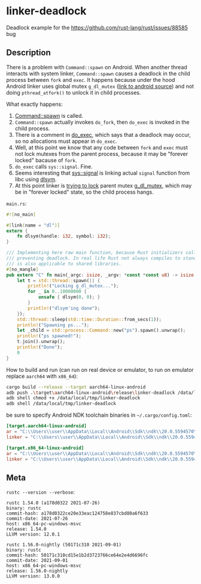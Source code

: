 # linker-deadlock
Deadlock example for the https://github.com/rust-lang/rust/issues/88585 bug

## Description
There is a problem with `Command::spawn` on Android. When another thread interacts with system linker, `Command::spawn` causes a deadlock in the child process between `fork` and `exec`. It happens because under the hood Android linker uses global mutex `g_dl_mutex` ([link to android source](https://android.googlesource.com/platform/bionic/+/563e60e32adf7f427af03075a6fb800e723025f1/linker/dlfcn.cpp#97)) and not doing `pthread_atfork()` to unlock it in child processes.

What exactly happens:

1. [Command::spawn](https://github.com/rust-lang/rust/blob/cc9bb1522e357a4a11e7b0bfbbb7eddbd880a44f/library/std/src/sys/unix/process/process_unix.rs#L37) is called.
2. `Command::spawn` actually invokes `do_fork`, then `do_exec` is invoked in the child process.
3. There is a comment in [do_exec](https://github.com/rust-lang/rust/blob/cc9bb1522e357a4a11e7b0bfbbb7eddbd880a44f/library/std/src/sys/unix/process/process_unix.rs#L246-L275), which says that a deadlock may occur, so no allocations must appear in `do_exec`.
4. Well, at this point we know that any code between `fork` and `exec` must not lock mutexes from the parent process, because it may be "forever locked" bacause of `fork`.
5. `do_exec` calls `sys::signal`. Fine.
6. Seems interesting that [sys::signal](https://github.com/rust-lang/rust/blob/cc9bb1522e357a4a11e7b0bfbbb7eddbd880a44f/library/std/src/sys/unix/android.rs#L76) is linking actual `signal` function from libc using [dlsym](https://github.com/rust-lang/rust/blob/cc9bb1522e357a4a11e7b0bfbbb7eddbd880a44f/library/std/src/sys/unix/weak.rs#L101).
7. At this point linker is [trying to lock](https://android.googlesource.com/platform/bionic/+/563e60e32adf7f427af03075a6fb800e723025f1/linker/dlfcn.cpp#159) parent mutex [g_dl_mutex](https://android.googlesource.com/platform/bionic/+/563e60e32adf7f427af03075a6fb800e723025f1/linker/dlfcn.cpp#97), which may be in "forever locked" state, so the child process hangs.

`main.rs`:
```rust
#![no_main]

#[link(name = "dl")]
extern {
    fn dlsym(handle: i32, symbol: i32);
}

/// Implementing here raw main function, because Rust initializers calls `signal` and caches its address, 
/// preventing deadlock. In real life Rust not always compiles to standalone executables, so this case
/// is also applicable to shared libraries. 
#[no_mangle]
pub extern "C" fn main(_argc: isize, _argv: *const *const u8) -> isize {
    let t = std::thread::spawn(|| {
        println!("Locking g_dl_mutex...");
        for _ in 0..10000000 {
            unsafe { dlsym(0, 0); }
        }
        println!("dlsym'ing done");
    });
    std::thread::sleep(std::time::Duration::from_secs(1));
    println!("Spawning ps...");
    let _child = std::process::Command::new("ps").spawn().unwrap();
    println!("ps spawned!");
    t.join().unwrap();
    println!("Done");
    0
}
```

How to build and run (can run on real device or emulator, to run on emulator replace `aarch64` with `x86_64`):
```bash
cargo build --release --target aarch64-linux-android
adb push .\target\aarch64-linux-android\release\linker-deadlock /data/local/tmp/
adb shell chmod +x /data/local/tmp/linker-deadlock
adb shell /data/local/tmp/linker-deadlock
```

be sure to specify Android NDK toolchain binaries in `~/.cargo/config.toml`:
```toml
[target.aarch64-linux-android]
ar = "C:\\Users\\user\\AppData\\Local\\Android\\Sdk\\ndk\\20.0.5594570\\toolchains\\llvm\\prebuilt\\windows-x86_64\\bin\\llvm-ar.exe"
linker = "C:\\Users\\user\\AppData\\Local\\Android\\Sdk\\ndk\\20.0.5594570\\toolchains\\llvm\\prebuilt\\windows-x86_64\\bin\\aarch64-linux-android23-clang.cmd"

[target.x86_64-linux-android]
ar = "C:\\Users\\user\\AppData\\Local\\Android\\Sdk\\ndk\\20.0.5594570\\toolchains\\llvm\\prebuilt\\windows-x86_64\\bin\\llvm-ar.exe"
linker = "C:\\Users\\user\\AppData\\Local\\Android\\Sdk\\ndk\\20.0.5594570\\toolchains\\llvm\\prebuilt\\windows-x86_64\\bin\\x86_64-linux-android23-clang.cmd"
```

## Meta

`rustc --version --verbose`:
```
rustc 1.54.0 (a178d0322 2021-07-26)
binary: rustc
commit-hash: a178d0322ce20e33eac124758e837cbd80a6f633
commit-date: 2021-07-26
host: x86_64-pc-windows-msvc
release: 1.54.0
LLVM version: 12.0.1
```

```
rustc 1.56.0-nightly (50171c310 2021-09-01)
binary: rustc
commit-hash: 50171c310cd15e1b2d3723766ce64e2e4d6696fc
commit-date: 2021-09-01
host: x86_64-pc-windows-msvc
release: 1.56.0-nightly
LLVM version: 13.0.0
```

</p>
</details>
